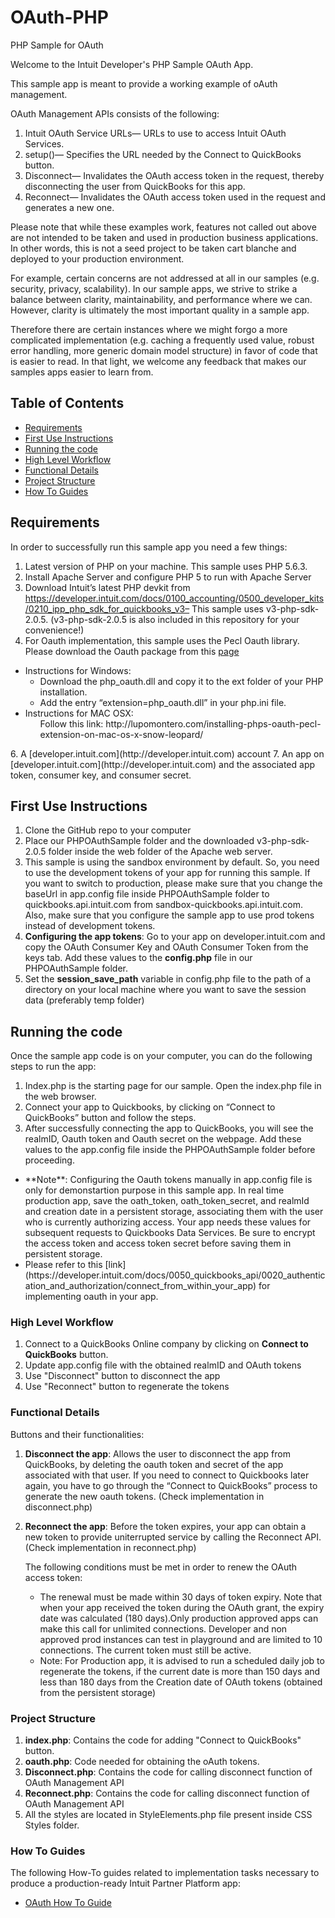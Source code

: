 # OAuth-PHP
PHP Sample for OAuth

Welcome to the Intuit Developer's PHP Sample OAuth App.

This sample app is meant to provide a working example of oAuth management. 

OAuth Management APIs consists of the following:

1.	Intuit OAuth Service URLs— URLs to use to access Intuit OAuth Services.
2.	setup()— Specifies the URL needed by the Connect to QuickBooks button.
3.	Disconnect— Invalidates the OAuth access token in the request, thereby disconnecting the user from QuickBooks for this app.
4.	Reconnect— Invalidates the OAuth access token used in the request and generates a new one.

Please note that while these examples work, features not called out above are not intended to be taken and used in production business applications. In other words, this is not a seed project to be taken cart blanche and deployed to your production environment.  

For example, certain concerns are not addressed at all in our samples (e.g. security, privacy, scalability). In our sample apps, we strive to strike a balance between clarity, maintainability, and performance where we can. However, clarity is ultimately the most important quality in a sample app.

Therefore there are certain instances where we might forgo a more complicated implementation (e.g. caching a frequently used value, robust error handling, more generic domain model structure) in favor of code that is easier to read. In that light, we welcome any feedback that makes our samples apps easier to learn from.

## Table of Contents

* [Requirements](#requirements)
* [First Use Instructions](#first-use-instructions)
* [Running the code](#running-the-code)
* [High Level Workflow](#high-level-workflow)
* [Functional Details](#functional-details)
* [Project Structure](#project-structure)
* [How To Guides](#how-to-guides)


## Requirements

In order to successfully run this sample app you need a few things:

1. Latest version of PHP on your machine. This sample uses PHP 5.6.3.
2. Install Apache Server and configure PHP 5 to run with Apache Server
3. Download Intuit’s latest PHP devkit from https://developer.intuit.com/docs/0100_accounting/0500_developer_kits/0210_ipp_php_sdk_for_quickbooks_v3– This sample uses v3-php-sdk-2.0.5. (v3-php-sdk-2.0.5 is also included in this repository for your convenience!) 
5. For Oauth implementation, this sample uses the Pecl Oauth library. Please download the Oauth 
package from this [page](http://pecl.php.net/package/oauth)
<ul>
  <li>Instructions for Windows:
      <ul>
      <li>
      Download the php_oauth.dll and copy it to the ext folder of your PHP installation.
      </li>
      <li>
      Add the entry “extension=php_oauth.dll” in your php.ini file.
      </li>
      </ul>
  </li>
  <li>Instructions for MAC OSX:
      <ul>
      Follow this link: http://lupomontero.com/installing-phps-oauth-pecl-extension-on-mac-os-x-snow-leopard/
      </ul>
  </li>
</ul>
6. A [developer.intuit.com](http://developer.intuit.com) account
7. An app on [developer.intuit.com](http://developer.intuit.com) and the associated app token, consumer key, and consumer secret.

## First Use Instructions

1. Clone the GitHub repo to your computer
2. Place our PHPOAuthSample folder and the downloaded v3-php-sdk-2.0.5 folder inside the web folder of the Apache web server.
3. This sample is using the sandbox environment by default. So, you need to use the development tokens of your app for running this sample. If you want to switch to production, please make sure that you change the baseUrl in app.config file inside PHPOAuthSample folder to quickbooks.api.intuit.com from sandbox-quickbooks.api.intuit.com. Also, make sure that you configure the sample app to use prod tokens instead of development tokens.
4. **Configuring the app tokens**: Go to your app on developer.intuit.com and copy the OAuth Consumer Key and OAuth Consumer Token from the keys tab. Add these values to the **config.php** file in our PHPOAuthSample folder.
5. Set the **session_save_path** variable in config.php file to the path of a directory on your local machine where you want to save the session data (preferably temp folder)

## Running the code

Once the sample app code is on your computer, you can do the following steps to run the app:

1. Index.php is the starting page for our sample. Open the index.php file in the web browser.
2. Connect your app to Quickbooks, by clicking on “Connect to QuickBooks” button and follow the steps.
3. After successfully connecting the app to QuickBooks, you will see the realmID, Oauth token and Oauth secret on the webpage. Add these values to the app.config file inside the PHPOAuthSample folder before proceeding.
<ul>
<li>
**Note**: Configuring the Oauth tokens manually in app.config file is only for demonstartion purpose in this sample app. In real time production app, save the oath_token, oath_token_secret, and realmId and creation date in a persistent storage, associating them with the user who is currently authorizing access. Your app needs these values for subsequent requests to Quickbooks Data Services. Be sure to encrypt the access token and access token secret before saving them in persistent storage.
</li>
<li>
Please refer to this [link](https://developer.intuit.com/docs/0050_quickbooks_api/0020_authentication_and_authorization/connect_from_within_your_app) for implementing oauth in your app.
</li>
</ul>

### High Level Workflow

1. Connect to a QuickBooks Online company by clicking on **Connect to QuickBooks** button.
2. Update app.config file with the obtained realmID and OAuth tokens
3. Use "Disconnect" button to disconnect the app
4. Use "Reconnect" button to regenerate the tokens


### Functional Details
Buttons and their functionalities:

1. **Disconnect the app**: Allows the user to disconnect the app from QuickBooks, by deleting the oauth token and secret of the app associated with that user.  If you need to connect to Quickbooks later again, you have to go through the “Connect to QuickBooks” process to generate the new oauth tokens. (Check implementation in disconnect.php) 
2. **Reconnect the app**: Before the token expires, your app can obtain a new token to provide uniterrupted service by calling the Reconnect API. (Check implementation in reconnect.php)
   
    The following conditions must be met in order to renew the OAuth access token:
    <ul>
        <li>The renewal must be made within 30 days of token expiry. Note that when your app received the token during the OAuth grant, the expiry date was calculated (180 days).Only production approved apps can make this call for unlimited connections. Developer and non approved prod instances can test in playground and are limited to 10 connections. The current token must still be active.</li>
        <li>Note: For Production app, it is advised to run a scheduled daily job to regenerate the tokens, if the current date is more than 150 days and less than 180 days from the Creation date of OAuth tokens (obtained from the persistent storage)</li>
    </ul>

### Project Structure
1.	**index.php**: Contains the code for adding "Connect to QuickBooks" button.
2.	**oauth.php**: Code needed for obtaining the oAuth tokens.
3.	**Disconnect.php**: Contains the code for calling disconnect function of OAuth Management API
4.	**Reconnect.php**: Contains the code for calling disconnect function of OAuth Management API
5. All the styles are located in StyleElements.php file present inside CSS Styles folder.

### How To Guides

The following How-To guides related to implementation tasks necessary to produce a production-ready Intuit Partner Platform app:
* <a href="https://developer.intuit.com/docs/0100_accounting/0060_authentication_and_authorization/connect_from_within_your_app" target="_blank">OAuth How To Guide </a>



